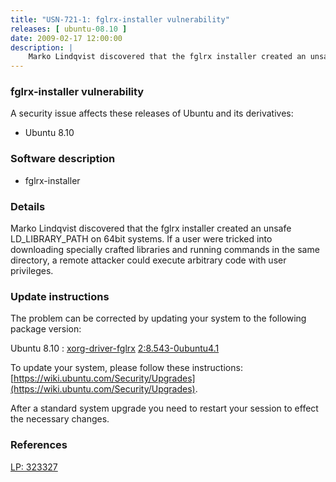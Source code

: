 ```yaml
---
title: "USN-721-1: fglrx-installer vulnerability"
releases: [ ubuntu-08.10 ]
date: 2009-02-17 12:00:00
description: |
    Marko Lindqvist discovered that the fglrx installer created an unsafe LD_LIBRARY_PATH on 64bit systems.  If a user were tricked into downloading specially crafted libraries and running commands in the same directory, a remote attacker could execute arbitrary code with user privileges. 
--- 
```

 
### fglrx-installer vulnerability

A security issue affects these releases of Ubuntu and its derivatives:

* Ubuntu 8.10

### Software description

* fglrx-installer 

### Details

Marko Lindqvist discovered that the fglrx installer created an unsafe LD_LIBRARY_PATH on 64bit systems. If a user were tricked into downloading specially crafted libraries and running commands in the same directory, a remote attacker could execute arbitrary code with user privileges. 

### Update instructions

The problem can be corrected by updating your system to the following package version:

Ubuntu 8.10
 : [xorg-driver-fglrx](https://launchpad.net/ubuntu/+source/fglrx-installer) <span> [2:8.543-0ubuntu4.1](https://launchpad.net/ubuntu/+source/fglrx-installer/2:8.543-0ubuntu4.1) </span> 

To update your system, please follow these instructions: [https://wiki.ubuntu.com/Security/Upgrades](https://wiki.ubuntu.com/Security/Upgrades).

After a standard system upgrade you need to restart your session to effect the necessary changes. 

### References

 [LP: 323327](https://launchpad.net/bugs/323327)
 
